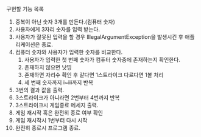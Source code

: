 구현할 기능 목록
1. 중복이 아닌 숫자 3개를 만든다.(컴퓨터 숫자)
2. 사용자에게 3자리 숫자를 입력 받는다.
3. 사용자가 잘못된 입력을 할 경우 IllegalArgumentException을 발생시킨 후 애플리케이션은 종료.
4. 컴퓨터 숫자와 사용자가 입력한 숫자를 비교한다.
   1. 사용자가 입력한 첫 번째 숫자가 컴퓨터 숫자중에 존재하는지 확인한다.
   2. 존재하지 않으면 낫띵
   3. 존재하면 자리수 확인 후 같다면 1스트라이크 다르다면 1볼 처리
   4. 세 번째 숫자까지 i~iii까지 반복
5. 3번의 결과 값을 출력.
6. 3스트라이크가 아니라면 2번부터 4번까지 반복
7. 3스트라이크시 게임종료 메세지 출력.
8. 게임 재시작 혹은 완전히 종료 여부 확인
9. 게임 재시작시 1번부터 다시 시작
10. 완전히 종료시 프로그램 종료.